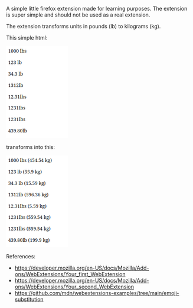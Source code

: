 A simple little firefox extension made for learning purposes. The extension is super simple and should not be used as a real extension.

The extension transforms units in pounds (lb) to kilograms (kg).

This simple html:

![](images/pre-extension.png)

transforms into this:

![](images/post-extension.png)

References:

- https://developer.mozilla.org/en-US/docs/Mozilla/Add-ons/WebExtensions/Your_first_WebExtension
- https://developer.mozilla.org/en-US/docs/Mozilla/Add-ons/WebExtensions/Your_second_WebExtension
- https://github.com/mdn/webextensions-examples/tree/main/emoji-substitution
